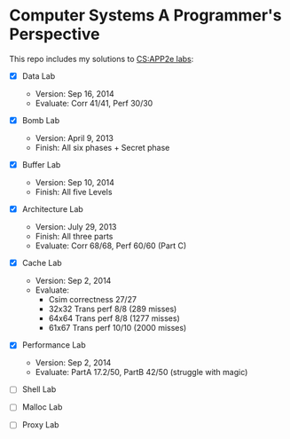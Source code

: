 # Computer Systems A Programmer's Perspective  
This repo includes my solutions to [CS:APP2e labs](http://www.csapp.cs.cmu.edu/public/labs.html):
- [x] Data Lab
  - Version: Sep 16, 2014
  - Evaluate: Corr 41/41, Perf 30/30  
  
- [x] Bomb Lab
  - Version: April 9, 2013
  - Finish: All six phases + Secret phase  
  
- [x] Buffer Lab 
  - Version: Sep 10, 2014
  - Finish: All five Levels  
  
- [x] Architecture Lab
  - Version: July 29, 2013
  - Finish: All three parts
  - Evaluate: Corr 68/68, Perf 60/60 (Part C)

- [x] Cache Lab
  - Version: Sep 2, 2014
  - Evaluate: 
    - Csim correctness 27/27
    - 32x32 Trans perf  8/8  (289 misses)
    - 64x64 Trans perf  8/8  (1277 misses)
    - 61x67 Trans perf  10/10 (2000 misses)

- [x] Performance Lab
  - Version: Sep 2, 2014
  - Evaluate: PartA 17.2/50, PartB 42/50 (struggle with magic)
- [ ] Shell Lab
- [ ] Malloc Lab
- [ ] Proxy Lab
